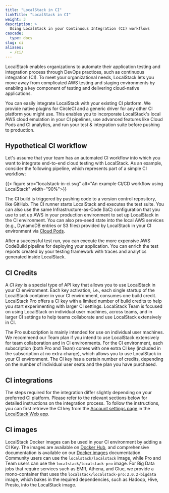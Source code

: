 ```yaml
---
title: "LocalStack in CI"
linkTitle: "LocalStack in CI"
weight: 3
description: >
  Using LocalStack in your Continuous Integration (CI) workflows
cascade:
  type: docs
slug: ci
aliases:
  - /ci/
---
```


LocalStack enables organizations to automate their application testing and integration process through DevOps practices, such as continuous integration (CI). To meet your organizational needs, LocalStack lets you move away from complicated AWS testing and staging environments by enabling a key component of testing and delivering cloud-native applications. 

You can easily integrate LocalStack with your existing CI platform. We provide native plugins for CircleCI and a generic driver for any other CI platform you might use. This enables you to incorporate LocalStack's local AWS cloud emulation in your CI pipelines, use advanced features like Cloud Pods and CI analytics, and run your test & integration suite before pushing to production. 

## Hypothetical CI workflow

Let's assume that your team has an automated CI workflow into which you want to integrate end-to-end cloud testing with LocalStack. As an example, consider the following pipeline, which represents part of a simple CI workflow:

{{< figure src="localstack-in-ci.svg" alt="An example CI/CD workflow using LocalStack" width="90%">}}

The CI build is triggered by pushing code to a version control repository, like GitHub. The CI runner starts LocalStack and executes the test suite. You can also use the same Infrastructure-as-Code (IaC) configuration that you use to set up AWS in your production environment to set up LocalStack in the CI environment. You can also pre-seed state into the local AWS services (e.g., DynamoDB entries or S3 files) provided by LocalStack in your CI environment via [Cloud Pods](https://docs.localstack.cloud/tools/cloud-pods/). 

After a successful test run, you can execute the more expensive AWS CodeBuild pipeline for deploying your application. You can enrich the test reports created by your testing framework with traces and analytics generated inside LocalStack.

## CI Credits

A _CI key_ is a special type of API key that allows you to use LocalStack in your CI environment. Each key activation, i.e., each single startup of the LocalStack container in your CI environment, consumes one build credit. LocalStack Pro offers a CI key with a limited number of build credits to help you start experimenting with larger CI settings. LocalStack Team is focused on using LocalStack on individual user machines, across teams, and in larger CI settings to help teams collaborate and use LocalStack extensively in CI.

The Pro subscription is mainly intended for use on individual user machines. We recommend our Team plan if you intend to use LocalStack extensively for team collaboration and in CI environments. For the CI environment, each subscription (both Pro and Team) comes with one extra CI key (included in the subscription at no extra charge), which allows you to use LocalStack in your CI environment. The CI key has a certain number of credits, depending on the number of individual user seats and the plan you have purchased.

## CI integrations

The steps required for the integration differ slightly depending on your preferred CI platform. Please refer to the relevant sections below for detailed instructions on the integration process. To follow the instructions, you can first retrieve the CI key from the [Account settings page](https://app.localstack.cloud/account/apikeys) in the [LocalStack Web app](https://app.localstack.cloud).

## CI images

LocalStack Docker images can be used in your CI environment by adding a CI Key. The images are available on [Docker Hub](https://hub.docker.com/r/localstack/localstack/tags), and comprehensive documentation is available on our [Docker images](https://docs.localstack.cloud/references/docker-images/) documentation. Community users can use the `localstack/localstack` image, while Pro and Team users can use the `localstack/localstack-pro` image. For Big Data jobs that require services such as EMR, Athena, and Glue, we provide a mono-container that uses the `localstack/localstack-pro:2.0.2-bigdata` image, which bakes in the required dependencies, such as Hadoop, Hive, Presto, into the LocalStack image.
